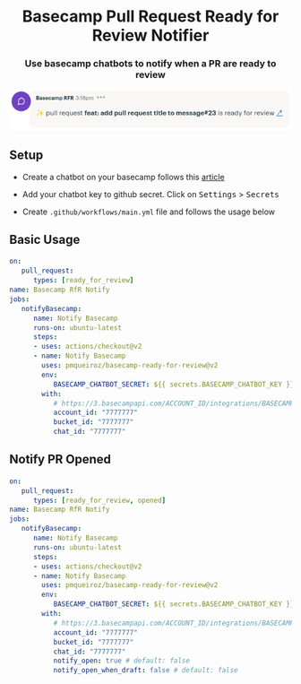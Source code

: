 <div align="center">

# Basecamp Pull Request Ready for Review Notifier


### Use basecamp chatbots to notify when a PR are ready to review

<img src="./sample.png"/>
</div>


## Setup

* Create a chatbot on your basecamp follows this [article](https://3.basecamp-help.com/article/160-chatbots-and-webhooks)

* Add your chatbot key to github secret. Click on <kbd>Settings</kbd> > <kbd>Secrets</kbd>

* Create `.github/workflows/main.yml` file and follows the usage below

## Basic Usage

```yaml
on:
   pull_request:
      types: [ready_for_review]
name: Basecamp RfR Notify
jobs:
   notifyBasecamp:
      name: Notify Basecamp
      runs-on: ubuntu-latest
      steps:
      - uses: actions/checkout@v2
      - name: Notify Basecamp
        uses: pmqueiroz/basecamp-ready-for-review@v2
        env:
           BASECAMP_CHATBOT_SECRET: ${{ secrets.BASECAMP_CHATBOT_KEY }}
        with:
           # https://3.basecampapi.com/ACCOUNT_ID/integrations/BASECAMP_CHATBOT_SECRET/buckets/BUCKET_ID/chats/CHAT_ID/lines.json
           account_id: "7777777"
           bucket_id: "7777777"
           chat_id: "7777777"
```
## Notify PR Opened

```yaml
on:
   pull_request:
      types: [ready_for_review, opened]
name: Basecamp RfR Notify
jobs:
   notifyBasecamp:
      name: Notify Basecamp
      runs-on: ubuntu-latest
      steps:
      - uses: actions/checkout@v2
      - name: Notify Basecamp
        uses: pmqueiroz/basecamp-ready-for-review@v2
        env:
           BASECAMP_CHATBOT_SECRET: ${{ secrets.BASECAMP_CHATBOT_KEY }}
        with:
           # https://3.basecampapi.com/ACCOUNT_ID/integrations/BASECAMP_CHATBOT_SECRET/buckets/BUCKET_ID/chats/CHAT_ID/lines.json
           account_id: "7777777"
           bucket_id: "7777777"
           chat_id: "7777777"
           notify_open: true # default: false
           notify_open_when_draft: false # default: false
```